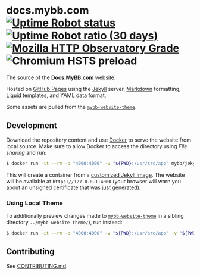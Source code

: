 # docs.mybb.com [![Uptime Robot status](https://img.shields.io/uptimerobot/status/m779165696-4574b5c91e22cbf3b9dfbcd7.svg) ![Uptime Robot ratio (30 days)](https://img.shields.io/uptimerobot/ratio/m779165696-4574b5c91e22cbf3b9dfbcd7.svg)](https://stats.uptimerobot.com/W7xgYf0vg) [![Mozilla HTTP Observatory Grade](https://img.shields.io/mozilla-observatory/grade-score/docs.mybb.com.svg)](https://observatory.mozilla.org/analyze/docs.mybb.com) ![Chromium HSTS preload](https://img.shields.io/hsts/preload/docs.mybb.com.svg)

The source of the [**Docs.MyBB.com**](https://docs.mybb.com) website.

Hosted on [GitHub Pages](https://pages.github.com/) using the [Jekyll](https://jekyllrb.com/) server, [Markdown](https://daringfireball.net/projects/markdown/) formatting, [Liquid](https://shopify.github.io/liquid/) templates, and YAML data format.

Some assets are pulled from the [`mybb-website-theme`](https://github.com/mybb/mybb-website-theme/).

## Development

Download the repository content and use [Docker](https://www.docker.com/get-started) to serve the website from local source. Make sure to allow Docker to access the directory using _File sharing_ and run:
```sh
$ docker run -it --rm -p "4000:4000" -v "${PWD}:/usr/src/app" mybb/jekyll-docker
```

This will create a container from a [customized Jekyll image](https://github.com/mybb/jekyll-docker). The website will be available at `https://127.0.0.1:4000` (your browser will warn you about an unsigned certificate that was just generated).

### Using Local Theme
To additionally preview changes made to [`mybb-website-theme`](https://github.com/mybb/mybb-website-theme/) in a sibling directory `../mybb-website-theme/`), run instead:
```sh
$ docker run -it --rm -p "4000:4000" -v "${PWD}:/usr/src/app" -v "${PWD}/../mybb-website-theme:/usr/src/app/_themes/theme" mybb/jekyll-docker
```

## Contributing

See [CONTRIBUTING.md](/CONTRIBUTING.md).
